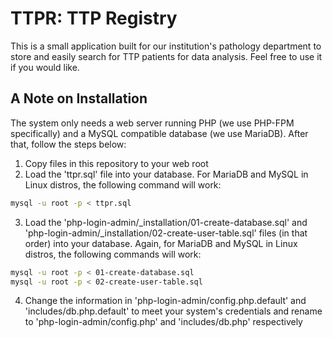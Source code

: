 # TTPR:  TTP Registry
This is a small application built for our institution's pathology department to store and easily search for TTP patients for data analysis.  Feel free to use it if you would like.

## A Note on Installation
The system only needs a web server running PHP (we use PHP-FPM specifically) and a MySQL compatible database (we use MariaDB).  After that, follow the steps below:

1. Copy files in this repository to your web root
2. Load the 'ttpr.sql' file  into your database.  For MariaDB and MySQL in Linux distros, the following command will work:

  ```bash
  mysql -u root -p < ttpr.sql
  ```
3. Load the 'php-login-admin/_installation/01-create-database.sql' and 'php-login-admin/_installation/02-create-user-table.sql' files (in that order) into your database.  Again, for MariaDB and MySQL in Linux distros, the following commands will work:

  ```bash
  mysql -u root -p < 01-create-database.sql
  mysql -u root -p < 02-create-user-table.sql
  ```

4. Change the information in 'php-login-admin/config.php.default' and 'includes/db.php.default' to meet your system's credentials and rename to 'php-login-admin/config.php' and 'includes/db.php' respectively
